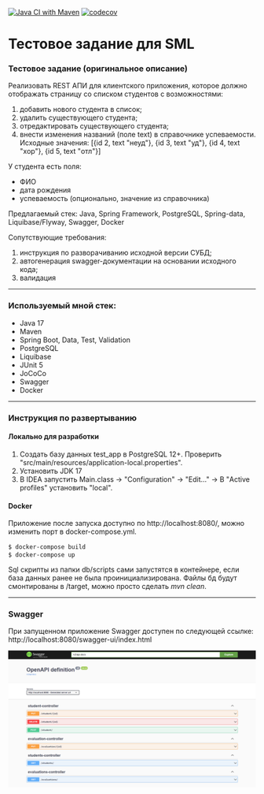 [![Java CI with Maven](https://github.com/ibobrov/test/actions/workflows/maven.yml/badge.svg?branch=master)](https://github.com/ibobrov/test/actions/workflows/maven.yml)
[![codecov](https://codecov.io/gh/ibobrov/test/graph/badge.svg?token=9fFCtDJINL)](https://codecov.io/gh/ibobrov/test)

# Тестовое задание для SML

### Тестовое задание (оригинальное описание)

Реализовать REST АПИ для клиентского приложения, которое должно отображать страницу со списком студентов с возможностями:
1. добавить нового студента в список;
2. удалить существующего студента;
3. отредактировать существующего студента;
4. внести изменения названий (поле text) в справочнике успеваемости. Исходные значения:
   [{id 2, text "неуд"}, {id 3, text "уд"}, {id 4, text "хор"}, {id 5, text "отл"}]

У студента есть поля:
- ФИО
- дата рождения
- успеваемость (опционально, значение из справочника)

Предлагаемый стек:
Java, Spring Framework, PostgreSQL, Spring-data, Liquibase/Flyway, Swagger, Docker

Сопутствующие требования:
1. инструкция по разворачиванию исходной версии СУБД;
2. автогенерация swagger-документации на основании исходного кода;
3. валидация

---

### Используемый мной стек:
* Java 17
* Maven
* Spring Boot, Data, Test, Validation
* PostgreSQL
* Liquibase
* JUnit 5
* JoCoCo
* Swagger
* Docker

---

### Инструкция по развертыванию  

#### Локально для разработки

1. Создать базу данных test_app в PostgreSQL 12+.
Проверить "src/main/resources/application-local.properties".
2. Установить JDK 17
3. В IDEA запустить Main.class -> "Configuration" -> "Edit..." -> В "Active profiles" установить "local".

#### Docker

Приложение после запуска доступно по http://localhost:8080/, можно изменить порт в docker-compose.yml.

~~~
$ docker-compose build
$ docker-compose up
~~~

Sql скрипты из папки db/scripts сами запустятся в контейнере, если база данных ранее не была проинициализирована.
Файлы бд будут смонтированы в /target, можно просто сделать *mvn clean*.

---

### Swagger

При запущенном приложение Swagger доступен по следующей ссылке:
http://localhost:8080/swagger-ui/index.html

![swagger](img/img.png)